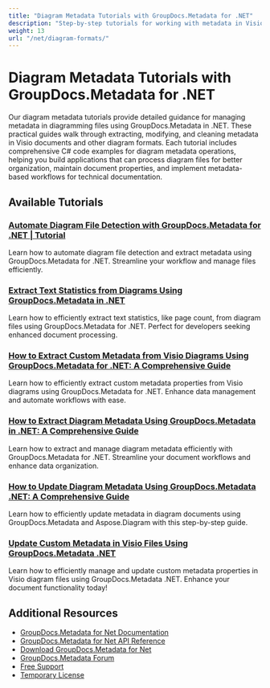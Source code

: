 ```yaml
---
title: "Diagram Metadata Tutorials with GroupDocs.Metadata for .NET"
description: "Step-by-step tutorials for working with metadata in Visio and other diagram formats using GroupDocs.Metadata for .NET."
weight: 13
url: "/net/diagram-formats/"
---
```


# Diagram Metadata Tutorials with GroupDocs.Metadata for .NET

Our diagram metadata tutorials provide detailed guidance for managing metadata in diagramming files using GroupDocs.Metadata in .NET. These practical guides walk through extracting, modifying, and cleaning metadata in Visio documents and other diagram formats. Each tutorial includes comprehensive C# code examples for diagram metadata operations, helping you build applications that can process diagram files for better organization, maintain document properties, and implement metadata-based workflows for technical documentation.

## Available Tutorials

### [Automate Diagram File Detection with GroupDocs.Metadata for .NET | Tutorial](./automate-diagram-detection-groupdocs-metadata-net/)
Learn how to automate diagram file detection and extract metadata using GroupDocs.Metadata for .NET. Streamline your workflow and manage files efficiently.

### [Extract Text Statistics from Diagrams Using GroupDocs.Metadata in .NET](./extract-text-statistics-groupdocs-metadata-net/)
Learn how to efficiently extract text statistics, like page count, from diagram files using GroupDocs.Metadata for .NET. Perfect for developers seeking enhanced document processing.

### [How to Extract Custom Metadata from Visio Diagrams Using GroupDocs.Metadata for .NET&#58; A Comprehensive Guide](./extract-custom-metadata-visio-groupdocs-metadata-net/)
Learn how to efficiently extract custom metadata properties from Visio diagrams using GroupDocs.Metadata for .NET. Enhance data management and automate workflows with ease.

### [How to Extract Diagram Metadata Using GroupDocs.Metadata in .NET&#58; A Comprehensive Guide](./extract-diagram-metadata-groupdocs-dotnet/)
Learn how to extract and manage diagram metadata efficiently with GroupDocs.Metadata for .NET. Streamline your document workflows and enhance data organization.

### [How to Update Diagram Metadata Using GroupDocs.Metadata .NET&#58; A Comprehensive Guide](./update-diagram-metadata-groupdocs-net/)
Learn how to efficiently update metadata in diagram documents using GroupDocs.Metadata and Aspose.Diagram with this step-by-step guide.

### [Update Custom Metadata in Visio Files Using GroupDocs.Metadata .NET](./update-custom-metadata-visio-groupdocs-metadata-net/)
Learn how to efficiently manage and update custom metadata properties in Visio diagram files using GroupDocs.Metadata .NET. Enhance your document functionality today!

## Additional Resources

- [GroupDocs.Metadata for Net Documentation](https://docs.groupdocs.com/metadata/net/)
- [GroupDocs.Metadata for Net API Reference](https://reference.groupdocs.com/metadata/net/)
- [Download GroupDocs.Metadata for Net](https://releases.groupdocs.com/metadata/net/)
- [GroupDocs.Metadata Forum](https://forum.groupdocs.com/c/metadata)
- [Free Support](https://forum.groupdocs.com/)
- [Temporary License](https://purchase.groupdocs.com/temporary-license/)

